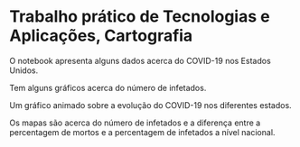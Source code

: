 # Trabalho prático de Tecnologias e Aplicações, Cartografia

O notebook apresenta alguns dados acerca do COVID-19 nos Estados Unidos.

Tem alguns gráficos acerca do número de infetados.

Um gráfico animado sobre a evolução do COVID-19 nos diferentes estados.

Os mapas são acerca do número de infetados e a diferença entre a percentagem de mortos e a percentagem de infetados a nível nacional.
